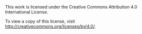 ﻿This work is licensed under the Creative Commons Attribution 4.0 International License.

To view a copy of this license, visit http://creativecommons.org/licenses/by/4.0/.